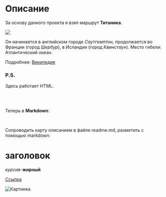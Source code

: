 <h1> Описание </h1>

За основу данного проекта я взял маршрут <b> Титаника</b>. 

<img src="https://static.vecteezy.com/system/resources/thumbnails/000/217/374/small_2x/vector-icebreaker-ship-illustration.jpg">
       
Он начинается в английском городе <i>Саутгемптон</i>, продолжается во Франции (город <i> Шербур</i>), в Исландии (город <i> Квинстаун</i>). Место гибели: Атлантический океан. 

Подробнее: <a href="https://ru.wikipedia.org/wiki/%D0%A2%D0%B8%D1%82%D0%B0%D0%BD%D0%B8%D0%BA"> Википедия </a> 

<h3> P.S. </h3>

Здесь работает HTML.

<br>
<br>

Теперь в **Markdown**:

<br>

Сопроводить карту описанием в файле readme.md, разметить с помощью markdown:

# заголовок

*курсив*-**жирный**

[Ccылка](https://ru.wikipedia.org/wiki/%D0%A2%D0%B8%D1%82%D0%B0%D0%BD%D0%B8%D0%BA)


![Картинка](https://static.vecteezy.com/system/resources/thumbnails/000/217/374/small_2x/vector-icebreaker-ship-illustration.jpg)
